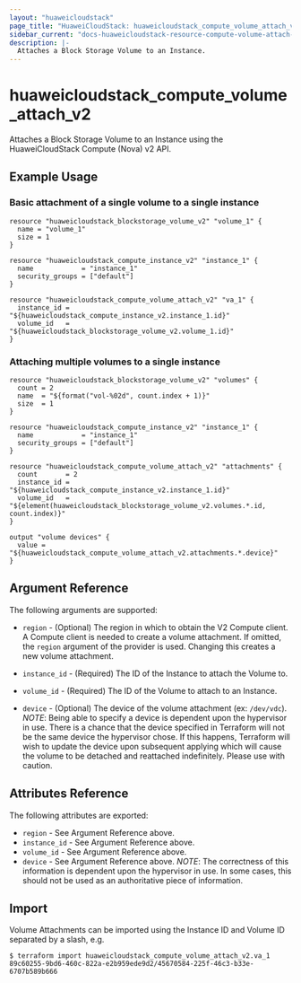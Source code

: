 ```yaml
---
layout: "huaweicloudstack"
page_title: "HuaweiCloudStack: huaweicloudstack_compute_volume_attach_v2"
sidebar_current: "docs-huaweicloudstack-resource-compute-volume-attach-v2"
description: |-
  Attaches a Block Storage Volume to an Instance.
---
```


# huaweicloudstack\_compute\_volume_attach_v2

Attaches a Block Storage Volume to an Instance using the HuaweiCloudStack
Compute (Nova) v2 API.

## Example Usage

### Basic attachment of a single volume to a single instance

```hcl
resource "huaweicloudstack_blockstorage_volume_v2" "volume_1" {
  name = "volume_1"
  size = 1
}

resource "huaweicloudstack_compute_instance_v2" "instance_1" {
  name            = "instance_1"
  security_groups = ["default"]
}

resource "huaweicloudstack_compute_volume_attach_v2" "va_1" {
  instance_id = "${huaweicloudstack_compute_instance_v2.instance_1.id}"
  volume_id   = "${huaweicloudstack_blockstorage_volume_v2.volume_1.id}"
}
```

### Attaching multiple volumes to a single instance

```hcl
resource "huaweicloudstack_blockstorage_volume_v2" "volumes" {
  count = 2
  name  = "${format("vol-%02d", count.index + 1)}"
  size  = 1
}

resource "huaweicloudstack_compute_instance_v2" "instance_1" {
  name            = "instance_1"
  security_groups = ["default"]
}

resource "huaweicloudstack_compute_volume_attach_v2" "attachments" {
  count       = 2
  instance_id = "${huaweicloudstack_compute_instance_v2.instance_1.id}"
  volume_id   = "${element(huaweicloudstack_blockstorage_volume_v2.volumes.*.id, count.index)}"
}

output "volume devices" {
  value = "${huaweicloudstack_compute_volume_attach_v2.attachments.*.device}"
}
```

## Argument Reference

The following arguments are supported:

* `region` - (Optional) The region in which to obtain the V2 Compute client.
    A Compute client is needed to create a volume attachment. If omitted, the
    `region` argument of the provider is used. Changing this creates a
    new volume attachment.

* `instance_id` - (Required) The ID of the Instance to attach the Volume to.

* `volume_id` - (Required) The ID of the Volume to attach to an Instance.

* `device` - (Optional) The device of the volume attachment (ex: `/dev/vdc`).
  _NOTE_: Being able to specify a device is dependent upon the hypervisor in
  use. There is a chance that the device specified in Terraform will not be
  the same device the hypervisor chose. If this happens, Terraform will wish
  to update the device upon subsequent applying which will cause the volume
  to be detached and reattached indefinitely. Please use with caution.

## Attributes Reference

The following attributes are exported:

* `region` - See Argument Reference above.
* `instance_id` - See Argument Reference above.
* `volume_id` - See Argument Reference above.
* `device` - See Argument Reference above. _NOTE_: The correctness of this
  information is dependent upon the hypervisor in use. In some cases, this
  should not be used as an authoritative piece of information.

## Import

Volume Attachments can be imported using the Instance ID and Volume ID
separated by a slash, e.g.

```
$ terraform import huaweicloudstack_compute_volume_attach_v2.va_1 89c60255-9bd6-460c-822a-e2b959ede9d2/45670584-225f-46c3-b33e-6707b589b666
```

